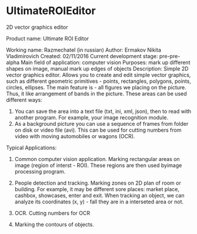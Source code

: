 # UltimateROIEditor
2D vector graphics editor

Product name: Ultimate ROI Editor


Working name: Razmechatel (in russian)
Author: Ermakov Nikita Vladimirovich
Created: 02/11/2016
Current development stage: pre-pre-alpha
Main field of application: computer vision
Purposes: mark up different shapes on image, manual mark up edges of objects
Description:
Simple 2D vector graphics editor.
Allows you to create and edit simple vector graphics, such
as different geometric primitives - points, rectangles, polygons,
points, circles, ellipses. The main feature is -
all figures we placing on the picture. Thus, it
like arrangement of bands in the picture. These areas can be used
different ways:
1) You can save the area into a text file (txt, ini, xml, json), then to read with
another program. For example, your image recognition module.
2) As a background picture you can use a sequence of frames from
folder on disk or video file (avi). This can be used for cutting numbers
from video with moving automobiles or wagons (OCR).

Typical Applications:
1) Common computer vision application.
Marking rectangular areas on image (region of interst - ROI).
These regions are then used byimage processing program.

2) People detection and tracking.
Marking zones on 2D plan of room or building. For example, it may be different
sore places: market place, cashbox, showcases, enter and exit.
When tracking an object, we can analyze its coordinates (x, y) - fall
they are in a interseted area or not.

3) OCR. Cutting numbers for OCR
4) Marking the contours of objects.

